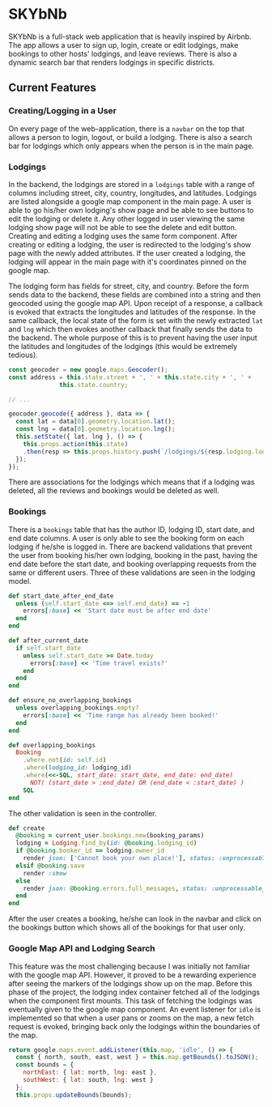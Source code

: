 # SKYbNb
SKYbNb is a full-stack web application that is heavily inspired by Airbnb. The app allows a user to sign up, login, create or edit lodgings, make bookings to other hosts' lodgings, and leave reviews. There is also a dynamic search bar that renders lodgings in specific districts.

## Current Features
### Creating/Logging in a User
On every page of the web-application, there is a `navbar` on the top that allows a person to login, logout, or build a lodging. There is also a search bar for lodgings which only appears when the person is in the main page.

### Lodgings
In the backend, the lodgings are stored in a `lodgings` table with a range of columns including street, city, country, longitudes, and latitudes. Lodgings are listed alongside a google map component in the main page. A user is able to go his/her own lodging's show page and be able to see buttons to edit the lodging or delete it. Any other logged in user viewing the same lodging show page will not be able to see the delete and edit button. Creating and editing a lodging uses the same form component. After creating or editing a lodging, the user is redirected to the lodging's show page with the newly added attributes. If the user created a lodging, the lodging will appear in the main page with it's coordinates pinned on the google map.

The lodging form has fields for street, city, and country. Before the form sends data to the backend, these fields are combined into a string and then geocoded using the google map API. Upon receipt of a response, a callback is evoked that extracts the longitudes and latitudes of the response. In the same callback, the local state of the form is set with the newly extracted `lat` and `lng` which then evokes another callback that finally sends the data to the backend. The whole purpose of this is to prevent having the user input the latitudes and longitudes of the lodgings (this would be extremely tedious).

```javascript
const geocoder = new google.maps.Geocoder();
const address = this.state.street + ', ' + this.state.city + ', ' +
              this.state.country;

// ...

geocoder.geocode({ address }, data => {
  const lat = data[0].geometry.location.lat();
  const lng = data[0].geometry.location.lng();
  this.setState({ lat, lng }, () => {
    this.props.action(this.state)
    .then(resp => this.props.history.push(`/lodgings/${resp.lodging.lodging_detail.id}`));
  });
});
```

There are associations for the lodgings which means that if a lodging was deleted, all the reviews and bookings would be deleted as well.

### Bookings
There is a `bookings` table that has the author ID, lodging ID, start date, and end date columns. A user is only able to see the booking form on each lodging if he/she is logged in. There are backend validations that prevent the user from booking his/her own lodging, booking in the past, having the end date before the start date, and booking overlapping requests from the same or different users. Three of these validations are seen in the lodging model.

```ruby
def start_date_after_end_date
  unless (self.start_date <=> self.end_date) == -1
    errors[:base] << 'Start date must be after end date'
  end
end

def after_current_date
  if self.start_date
    unless self.start_date >= Date.today
      errors[:base] << 'Time travel exists?'
    end
  end
end

def ensure_no_overlapping_bookings
  unless overlapping_bookings.empty?
    errors[:base] << 'Time range has already been booked!'
  end
end

def overlapping_bookings
  Booking
    .where.not(id: self.id)
    .where(lodging_id: lodging_id)
    .where(<<-SQL, start_date: start_date, end_date: end_date)
      NOT( (start_date > :end_date) OR (end_date < :start_date) )
    SQL
end
```

The other validation is seen in the controller.
```ruby
def create
  @booking = current_user.bookings.new(booking_params)
  lodging = Lodging.find_by(id: @booking.lodging_id)
  if @booking.booker_id == lodging.owner_id
    render json: ['Cannot book your own place!'], status: :unprocessable_entity
  elsif @booking.save
    render :show
  else
    render json: @booking.errors.full_messages, status: :unprocessable_entity
  end
end
```
After the user creates a booking, he/she can look in the navbar and click on the bookings button which shows all of the bookings for that user only.

### Google Map API and Lodging Search
This feature was the most challenging because I was initially not familiar with the google map API. However, it proved to be a rewarding experience after seeing the markers of the lodgings show up on the map. Before this phase of the project, the lodging index container fetched all of the lodgings when the component first mounts. This task of fetching the lodgings was eventually given to the google map component. An event listener for `idle` is implemented so that when a user pans or zooms on the map, a new fetch request is evoked, bringing back only the lodgings within the boundaries of the map.
```javascript
return google.maps.event.addListener(this.map, 'idle', () => {
  const { north, south, east, west } = this.map.getBounds().toJSON();
  const bounds = {
    northEast: { lat: north, lng: east },
    southWest: { lat: south, lng: west }
  };
  this.props.updateBounds(bounds);
```
